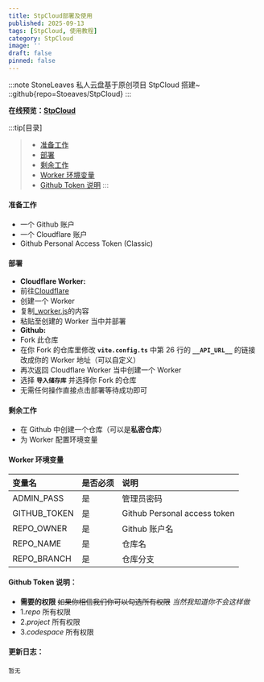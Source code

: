 ```yaml
---
title: StpCloud部署及使用
published: 2025-09-13
tags: [StpCloud, 使用教程]
category: StpCloud
image: ''
draft: false
pinned: false
---
```


:::note
StoneLeaves 私人云盘基于原创项目 StpCloud 搭建~
::github{repo=Stoeaves/StpCloud}
:::

**在线预览：[StpCloud](https://file.seave.top)**

:::tip[目录]
> - [准备工作](#准备工作)
> - [部署](#部署)
> - [剩余工作](#剩余工作)
> - [Worker 环境变量](#worker-环境变量)
> - [Github Token 说明](#github-token-说明)
:::

#### 准备工作

- 一个 Github 账户
- 一个 Cloudflare 账户
- Github Personal Access Token (Classic)

#### 部署

- **Cloudflare Worker:**
- 前往[Cloudflare](https://dash.cloudflare.com)
- 创建一个 Worker
- 复制[\_worker.js](https://github.com/Stoeaves/StpCloud/blob/main/_worker.js)的内容
- 粘贴至创建的 Worker 当中并部署
- **Github:**
- Fork 此仓库
- 在你 Fork 的仓库里修改 **`vite.config.ts`** 中第 26 行的 **`__API_URL__`** 的链接改成你的 Worker 地址（可以自定义）
- 再次返回 Cloudflare Worker 当中创建一个 Worker
- 选择 **`导入储存库`** 并选择你 Fork 的仓库
- 无需任何操作直接点击部署等待成功即可

#### 剩余工作

- 在 Github 中创建一个仓库（可以是**私密仓库**）
- 为 Worker 配置环境变量

#### Worker 环境变量

| 变量名       | 是否必须 | 说明                         |
| :----------- | :------- | :--------------------------- |
| ADMIN_PASS   | 是       | 管理员密码                   |
| GITHUB_TOKEN | 是       | Github Personal access token |
| REPO_OWNER   | 是       | Github 账户名                |
| REPO_NAME    | 是       | 仓库名                       |
| REPO_BRANCH  | 是       | 仓库分支                     |

#### Github Token 说明：

- **需要的权限** ~~如果你相信我们你可以勾选所有权限~~ _当然我知道你不会这样做_
- 1._repo_ 所有权限
- 2._project_ 所有权限
- 3._codespace_ 所有权限

#### 更新日志：

`暂无`
